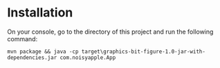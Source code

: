 # Installation

On your console, go to the directory of this project and run the following command:

`mvn package && java -cp target\graphics-bit-figure-1.0-jar-with-dependencies.jar com.noisyapple.App`

